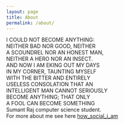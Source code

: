 ```yaml
---
layout: page
title: About
permalink: /about/
---
```


I COULD NOT BECOME ANYTHING:  
NEITHER BAD NOR GOOD, NEITHER  
A SCOUNDREL NOR AN HONEST MAN,   
NEITHER A HERO NOR AN INSECT.   
AND NOW I AM EKING OUT MY DAYS  
IN MY CORNER, TAUNTING MYSELF   
WITH THE BITTER AND ENTIRELY  
USELESS CONSOLATION THAT AN  
INTELLIGENT MAN CANNOT SERIOUSLY   
BECOME ANYTHING; THAT ONLY  
A FOOL CAN BECOME SOMETHING  
Sumant Raj computer science student.  
For more about me see here [how_social_i_am](https://www.facebook.com/sumant.raj.988)
